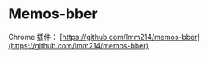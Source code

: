 # Memos-bber

Chrome 插件： [https://github.com/lmm214/memos-bber](https://github.com/lmm214/memos-bber)
